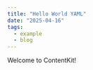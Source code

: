 ```yaml
---
title: "Hello World YAML"
date: "2025-04-16"
tags:
  - example
  - blog
---
```


Welcome to ContentKit!
